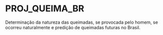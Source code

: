 # PROJ_QUEIMA_BR
Determinação da natureza das queimadas, se provocada pelo homem, se ocorreu naturalmente e predição de queimadas futuras no Brasil.

